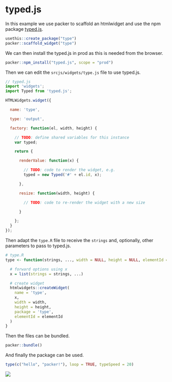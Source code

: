 # typed.js

In this example we use packer to scaffold an htmlwidget and use the npm package [typed.js](https://github.com/mattboldt/typed.js).

```r
usethis::create_package("type")
packer::scaffold_widget("type")
```

We can then install the typed.js in prod as this is needed from the browser.

```r
packer::npm_install("typed.js", scope = "prod")
```

Then we can edit the `srcjs/widgets/type.js` file to use typed.js.

```js {highlight:[3, 14,21]}
// typed.js
import 'widgets';
import Typed from 'typed.js';

HTMLWidgets.widget({

  name: 'type',

  type: 'output',

  factory: function(el, width, height) {

    // TODO: define shared variables for this instance
    var typed;

    return {

      renderValue: function(x) {

        // TODO: code to render the widget, e.g.
        typed = new Typed('#' + el.id, x);

      },

      resize: function(width, height) {

        // TODO: code to re-render the widget with a new size

      }

    };
  }
});
```

Then adapt the `type.R` file to receive the `strings` and, optionally, other parameters to pass to typed.js.

```r {highlight:[2,5]}
# type.R
type <- function(strings, ..., width = NULL, height = NULL, elementId = NULL) {

  # forward options using x
  x = list(strings = strings, ...)

  # create widget
  htmlwidgets::createWidget(
    name = 'type',
    x,
    width = width,
    height = height,
    package = 'type',
    elementId = elementId
  )
}
```

Then the files can be bundled.

```r
packer::bundle()
```

And finally the package can be used.

```r
type(c("hello", "packer!"), loop = TRUE, typeSpeed = 20)
```

![](_media/typed.gif)
